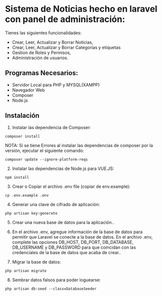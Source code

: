 # Sistema de Noticias hecho en laravel con panel de administración:
Tienes las siguientes funcionalidades:

- Crear, Leer, Actualizar y Borrar Noticias,
- Crear, Leer, Actualizar y Borrar Categorias y etiquetas
- Gestion de Roles y Permisos,
- Administración de usuarios.

## Programas Necesarios:
- Servidor Local para PHP y MYSQL(XAMPP)
- Navegador Web
- Composer
- Node.js

## Instalación

1. Instalar las dependencia de Composer:
```
composer install
```
NOTA: Si se tiene Errores al instalar las dependencias de composer por la versión, ejecutar el siguiente comando:
```
composer update --ignore-platform-reqs
```
2. Instalar las dependencias de Node.js para VUE.JS:
```
npm install
```
3. Crear o Copiar el archivo .env file (copiar de env.example):
```
cp .env.example .env
```
4. Generar una clave de cifrado de aplicación:
```
php artisan key:generate
```
5. Crear una nueva base de datos para la aplicación..

6. En el archivo .env, agregue información de la base de datos para permitir que Laravel se conecte a la base de datos. 
En el archivo .env, complete las opciones DB_HOST, DB_PORT, DB_DATABASE, DB_USERNAME y DB_PASSWORD para que coincidan con las credenciales de la base de datos que acaba de crear..

7. Migrar la base de datos:
```
php artisan migrate
```

8. Sembrar datos falsos para poder loguearse:
```
php artisan db:seed --class=DatabaseSeeder
```
